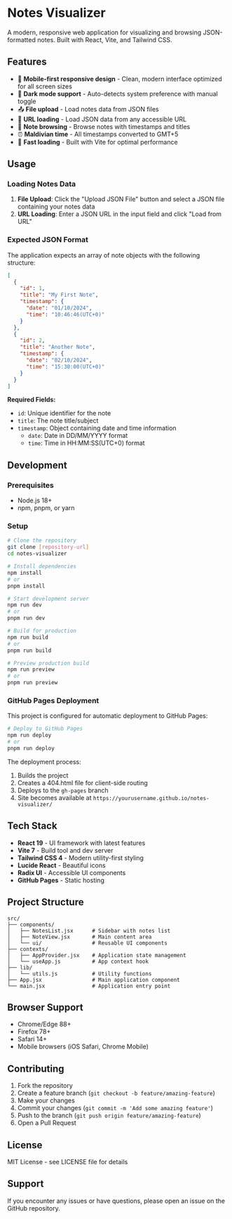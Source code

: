 # Notes Visualizer

A modern, responsive web application for visualizing and browsing JSON-formatted notes. Built with React, Vite, and Tailwind CSS.

## Features

- 📱 **Mobile-first responsive design** - Clean, modern interface optimized for all screen sizes
- 🌙 **Dark mode support** - Auto-detects system preference with manual toggle
- 📤 **File upload** - Load notes data from JSON files
- 🔗 **URL loading** - Load JSON data from any accessible URL
- 📝 **Note browsing** - Browse notes with timestamps and titles
- ⏰ **Maldivian time** - All timestamps converted to GMT+5
- 🚀 **Fast loading** - Built with Vite for optimal performance

## Usage

### Loading Notes Data

1. **File Upload**: Click the "Upload JSON File" button and select a JSON file containing your notes data
2. **URL Loading**: Enter a JSON URL in the input field and click "Load from URL"

### Expected JSON Format

The application expects an array of note objects with the following structure:

```json
[
  {
    "id": 1,
    "title": "My First Note",
    "timestamp": {
      "date": "01/10/2024",
      "time": "10:46:46(UTC+0)"
    }
  },
  {
    "id": 2,
    "title": "Another Note",
    "timestamp": {
      "date": "02/10/2024", 
      "time": "15:30:00(UTC+0)"
    }
  }
]
```

**Required Fields:**
- `id`: Unique identifier for the note
- `title`: The note title/subject
- `timestamp`: Object containing date and time information
  - `date`: Date in DD/MM/YYYY format
  - `time`: Time in HH:MM:SS(UTC+0) format

## Development

### Prerequisites

- Node.js 18+
- npm, pnpm, or yarn

### Setup

```bash
# Clone the repository
git clone [repository-url]
cd notes-visualizer

# Install dependencies
npm install
# or
pnpm install

# Start development server
npm run dev
# or
pnpm run dev

# Build for production
npm run build
# or
pnpm run build

# Preview production build
npm run preview
# or
pnpm run preview
```

### GitHub Pages Deployment

This project is configured for automatic deployment to GitHub Pages:

```bash
# Deploy to GitHub Pages
npm run deploy
# or
pnpm run deploy
```

The deployment process:
1. Builds the project
2. Creates a 404.html file for client-side routing
3. Deploys to the `gh-pages` branch
4. Site becomes available at `https://yourusername.github.io/notes-visualizer/`

## Tech Stack

- **React 19** - UI framework with latest features
- **Vite 7** - Build tool and dev server
- **Tailwind CSS 4** - Modern utility-first styling
- **Lucide React** - Beautiful icons
- **Radix UI** - Accessible UI components
- **GitHub Pages** - Static hosting

## Project Structure

```
src/
├── components/
│   ├── NotesList.jsx      # Sidebar with notes list
│   ├── NoteView.jsx       # Main content area
│   └── ui/                # Reusable UI components
├── contexts/
│   ├── AppProvider.jsx    # Application state management
│   └── useApp.js          # App context hook
├── lib/
│   └── utils.js           # Utility functions
├── App.jsx                # Main application component
└── main.jsx               # Application entry point
```

## Browser Support

- Chrome/Edge 88+
- Firefox 78+
- Safari 14+
- Mobile browsers (iOS Safari, Chrome Mobile)

## Contributing

1. Fork the repository
2. Create a feature branch (`git checkout -b feature/amazing-feature`)
3. Make your changes
4. Commit your changes (`git commit -m 'Add some amazing feature'`)
5. Push to the branch (`git push origin feature/amazing-feature`)
6. Open a Pull Request

## License

MIT License - see LICENSE file for details

## Support

If you encounter any issues or have questions, please open an issue on the GitHub repository.
